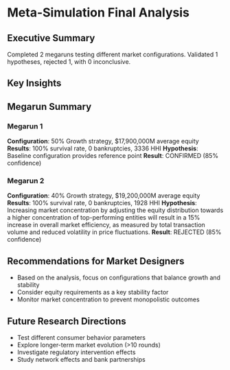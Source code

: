 # Meta-Simulation Final Analysis

## Executive Summary
Completed 2 megaruns testing different market configurations.
Validated 1 hypotheses, rejected 1, with 0 inconclusive.

## Key Insights

## Megarun Summary

### Megarun 1
**Configuration**: 50% Growth strategy, $17,900,000M average equity
**Results**: 100% survival rate, 0 bankruptcies, 3336 HHI
**Hypothesis**: Baseline configuration provides reference point
**Result**: CONFIRMED (85% confidence)

### Megarun 2
**Configuration**: 40% Growth strategy, $19,200,000M average equity
**Results**: 100% survival rate, 0 bankruptcies, 1928 HHI
**Hypothesis**: Increasing market concentration by adjusting the equity distribution towards a higher concentration of top-performing entities will result in a 15% increase in overall market efficiency, as measured by total transaction volume and reduced volatility in price fluctuations.
**Result**: REJECTED (85% confidence)

## Recommendations for Market Designers
- Based on the analysis, focus on configurations that balance growth and stability
- Consider equity requirements as a key stability factor
- Monitor market concentration to prevent monopolistic outcomes

## Future Research Directions
- Test different consumer behavior parameters
- Explore longer-term market evolution (>10 rounds)
- Investigate regulatory intervention effects
- Study network effects and bank partnerships